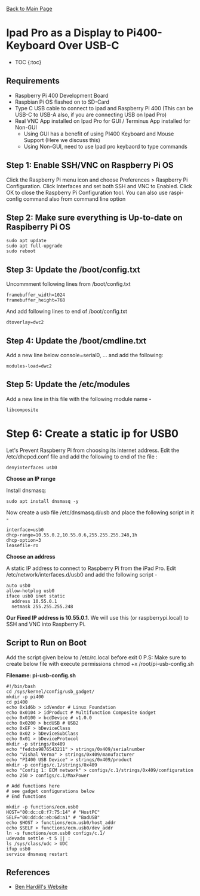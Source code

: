 [Back to Main Page](README.md)
# Ipad Pro as a Display to Pi400-Keyboard Over USB-C

* TOC
{:toc}

## Requirements 

* Raspberry Pi 400 Development Board
* Raspbian Pi OS flashed on to SD-Card
* Type C USB cable to connect to ipad and Raspberry Pi 400 (This can be USB-C to USB-A also, if you are connecting USB on Ipad Pro)
* Real VNC App installed on Ipad Pro for GUI / Terminus App installed for Non-GUI
    * Using GUI has a benefit of using PI400 Keyboard and Mouse Support (Here we discuss this)
    * Using Non-GUI, need to use Ipad pro keybaord to type commands

## Step 1: Enable SSH/VNC on Raspberry Pi OS

Click the Raspberry Pi menu icon and choose Preferences > Raspberry Pi Configuration. Click Interfaces and set both SSH and VNC to Enabled. Click OK to close the Raspberry Pi Configuration tool.
You can also use raspi-config command also from command line option

## Step 2: Make sure everything is Up-to-date on Raspiberry Pi OS

```
sudo apt update
sudo apt full-upgrade
sudo reboot

```
## Step 3: Update the /boot/config.txt

Uncommment following lines from /boot/config.txt

```
framebuffer_width=1024
framebuffer_height=768

```
And add following lines to end of /boot/config.txt

```
dtoverlay=dwc2
````

## Step 4: Update the /boot/cmdline.txt

Add a new line below console=serial0, … and add the following:

```
modules-load=dwc2
```

## Step 5: Update the /etc/modules

Add a new line in this file with the following module name -

```
libcomposite
```

# Step 6: Create a static ip for USB0

Let's Prevent Raspberry Pi from choosing its internet address. 
Edit the /etc/dhcpcd.conf file and add the following to end of the file :

```
denyinterfaces usb0
```

**Choose an IP range**

Install dnsmasq:
```
sudo apt install dnsmasq -y
```

Now create a usb file  /etc/dnsmasq.d/usb and place the following script in it - 

```
interface=usb0
dhcp-range=10.55.0.2,10.55.0.6,255.255.255.248,1h
dhcp-option=3
leasefile-ro
```

**Choose an address**

A static IP address to connect to Raspberry Pi from the iPad Pro. Edit /etc/network/interfaces.d/usb0 and add the following script -
````
auto usb0
allow-hotplug usb0
iface usb0 inet static
  address 10.55.0.1
  netmask 255.255.255.248
  ````

**Our Fixed IP address is 10.55.0.1**. We will use this (or raspberrypi.local) to SSH and VNC into Raspberry Pi.


## Script to Run on Boot
Add the script given below to /etc/rc.local before exit 0
P.S: Make sure to create below file with execute permissions chmod +x /root/pi-usb-config.sh


**Filename: pi-usb-config.sh**
```
#!/bin/bash
cd /sys/kernel/config/usb_gadget/
mkdir -p pi400
cd pi400
echo 0x1d6b > idVendor # Linux Foundation
echo 0x0104 > idProduct # Multifunction Composite Gadget
echo 0x0100 > bcdDevice # v1.0.0
echo 0x0200 > bcdUSB # USB2
echo 0xEF > bDeviceClass
echo 0x02 > bDeviceSubClass
echo 0x01 > bDeviceProtocol
mkdir -p strings/0x409
echo "fedcba9876543211" > strings/0x409/serialnumber
echo "Vishal Verma" > strings/0x409/manufacturer
echo "PI400 USB Device" > strings/0x409/product
mkdir -p configs/c.1/strings/0x409
echo "Config 1: ECM network" > configs/c.1/strings/0x409/configuration
echo 250 > configs/c.1/MaxPower

# Add functions here
# see gadget configurations below
# End functions

mkdir -p functions/ecm.usb0
HOST="00:dc:c8:f7:75:14" # "HostPC"
SELF="00:dd:dc:eb:6d:a1" # "BadUSB"
echo $HOST > functions/ecm.usb0/host_addr
echo $SELF > functions/ecm.usb0/dev_addr
ln -s functions/ecm.usb0 configs/c.1/
udevadm settle -t 5 || :
ls /sys/class/udc > UDC
ifup usb0
service dnsmasq restart
```

## References 
* [Ben Hardill's Website](https://www.hardill.me.uk/wordpress/2019/11/02/pi4-usb-c-gadget/)


